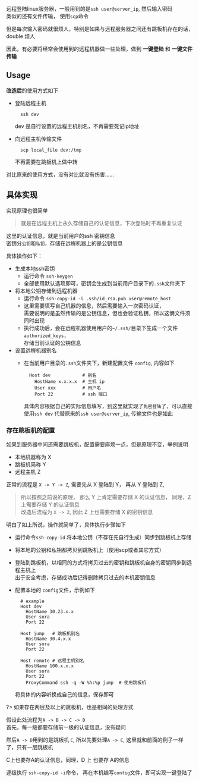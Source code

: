 
远程登陆linux服务器，一般用到的是`ssh user@server_ip`, 然后输入密码  
类似的还有文件传输， 使用`scp`命令

但是每次输入密码就很烦人，特别是如果与远程服务器之间还有跳板机存在的话，double 烦人

因此，有必要将经常会使用到的远程机器做一些处理，做到 **一键登陆** 和 **一键文件传输**

## Usage
**改造后**的使用方式如下
- 登陆远程主机

        ssh dev
    dev 是自行设置的远程主机别名，不再需要死记ip地址
- 向远程主机传输文件
    
        scp local_file dev:/tmp
    不再需要在跳板机上做中转

对比原来的使用方式，没有对比就没有伤害……

## 具体实现
实现原理也很简单
>就是在远程主机上永久存储自己的认证信息，下次登陆时不再重复认证

这里的认证信息，就是当前用户的ssh 密钥信息  
密钥分`公钥`和`私钥`，存储在远程机器上的是公钥信息

具体操作如下：  
- 生成本地ssh密钥
    - 运行命令 `ssh-keygen`
    - 全部使用默认选项即可，密钥会生成到当前用户目录下的`.ssh`文件夹下
- 将本地公钥存储到远程机器
    - 运行命令 `ssh-copy-id -i .ssh/id_rsa.pub user@remote_host`
    - 这里需要填写自己机器的信息，然后需要输入一次密码认证，  
        需要说明的是虽然传输的是公钥信息，但也会验证私钥，所以这俩文件须同时出现
    - 执行成功后，会在远程机器使用用户的`~/.ssh/`目录下生成一个文件`authorized_keys`，  
        存储当前认证的公钥信息
- 设置远程机器别名
    - 在当前用户目录的`.ssh`文件夹下，新建配置文件 `config`, 内容如下

            Host dev            # 别名
              HostName x.x.x.x  # 主机 ip
              User xxx          # 用户名 
              Port 22           # ssh 端口
        具体内容根据自己的实际信息填写，到这里就实现了`免密登陆`了，可以直接使用`ssh dev`
        代替原来的`ssh user@server_ip`, 传输文件也是如此

### 存在跳板机的配置
如果到服务器中间还需要跳板机，配置需要麻烦一点，但是原理不变，举例说明
- 本地机器称为 X
- 跳板机简称 Y
- 远程主机 Z

正常的流程是 `X -> Y -> Z`, 需要先从 X 登陆到 Y， 再从 Y 登陆到 Z,

> 所以按照之前说的原理， 那么 Y 上肯定需要存储 X 的认证信息， 同理，Z 上需要存储 Y 的认证信息  
改造后流程为 `X -> Z`, 因此 Z 上也需要存储 X 的密钥信息

明白了如上所说，操作就简单了，具体执行步骤如下
- 运行命令`ssh-copy-id` 将本地公钥（不存在先自行生成）同步到跳板机上存储
- 将本地的公钥和私钥都拷贝到跳板机上（使用scp或者其它方式）
- 登陆到跳板机，以相同的方式将拷贝过去的密钥和跳板机自身的密钥同步到远程主机上  
    出于安全考虑，存储成功后记得删除拷贝过去的本机密钥信息

- 配置本地的 `config`文件，示例如下
       
        # example
        Host dev
          HostName 30.23.x.x
          User sora
          Port 22

        Host jump   # 跳板机别名
          HostName 30.4.x.x
          User sora
          Port 22

        Host remote # 远程主机别名
          HostName 100.x.x.x
          User sora
          Port 22
          ProxyCommand ssh -q -W %h:%p jump  # 使用跳板机

    将具体的内容听换成自己的信息，保存即可

?> 如果存在两层及以上的跳板机，也是相同的处理方式

假设此处流程为`A -> B -> C -> D`  
首先，每一级都要存储前一级的认证信息，没有疑问  

然后`A -> D`用到的是跳板机 `C`, 所以先要处理`A -> C`, 这里就和前面的例子一样了，只有一层跳板机

C上也要存A的认证信息，同理，D 上 也要存 A的信息

逐级执行 `ssh-copy-id -i`命令， 再在本机编写`config`文件，即可实现一键登陆了




